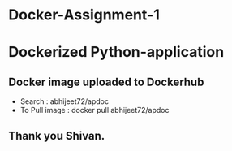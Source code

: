 # Docker-Assignment-1
# Dockerized Python-application

## Docker image uploaded to Dockerhub
- Search : abhijeet72/apdoc
- To Pull image : docker pull abhijeet72/apdoc

## Thank you Shivan.
